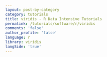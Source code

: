 ```yaml
---
layout: post-by-category
category: tutorials
title: viridis - R Data Intensive Tutorials
permalink: /tutorials/software/r/viridis
comments: 'false'
author_profile: 'false'
language: r
library: viridis
langSide: 'true'
---
```

